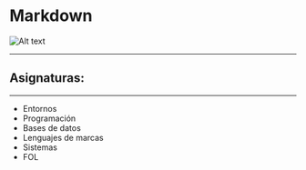 # Markdown
![Alt text](https://cdn.iconscout.com/icon/free/png-256/markdown-3629496-3031559.png)
<HR> <H2> Asignaturas: </H2> <HR>

* Entornos 
* Programación
* Bases de datos
* Lenguajes de marcas
* Sistemas
* FOL
